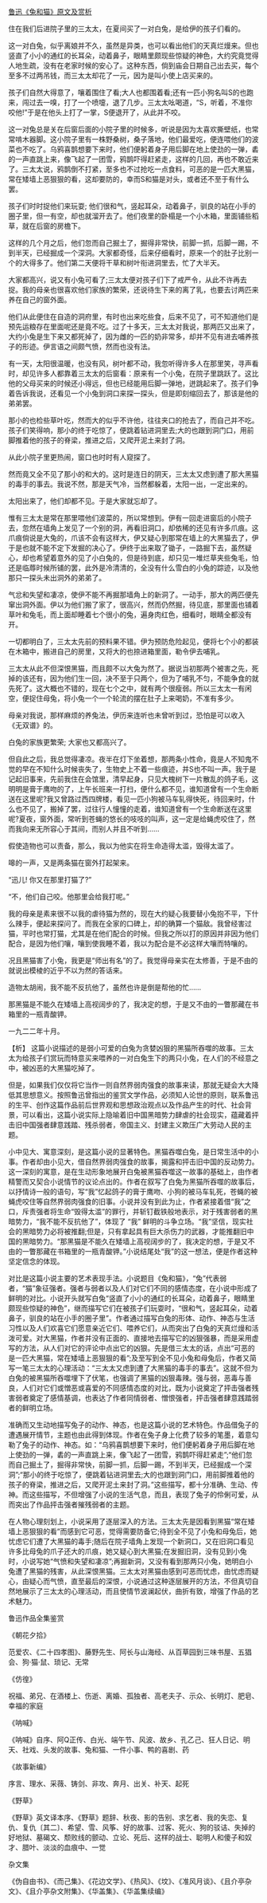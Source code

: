 [鲁迅《兔和猫》原文及赏析](https://www.vrrw.net/wx/9234.html)

住在我们后进院子里的三太太，在夏间买了一对白兔，是给伊的孩子们看的。

这一对白兔，似乎离娘并不久，虽然是异类，也可以看出他们的天真烂熳来。但也竖直了小小的通红的长耳朵，动着鼻子，眼睛里颇现些惊疑的神色，大约究竟觉得人地生疏，没有在老家时候的安心了。这种东西，倘到庙会日期自己出去买，每个至多不过两吊钱，而三太太却花了一元，因为是叫小使上店买来的。

孩子们自然大得意了，嚷着围住了看;大人也都围着看;还有一匹小狗名叫S的也跑来，闯过去一嗅，打了一个喷嚏，退了几步。三太太吆喝道，“S，听着，不准你咬他!”于是在他头上打了一掌，S便退开了，从此并不咬。

这一对兔总是关在后窗后面的小院子里的时候多，听说是因为太喜欢撕壁纸，也常常啃木器脚。这小院子里有一株野桑树，桑子落地，他们最爱吃，便连喂他们的波菜也不吃了。乌鸦喜鹊想要下来时，他们便躬着身子用后脚在地上使劲的一弹，砉的一声直跳上来，像飞起了一团雪，鸦鹊吓得赶紧走，这样的几回，再也不敢近来了。三太太说，鸦鹊倒不打紧，至多也不过抢吃一点食料，可恶的是一匹大黑猫，常在矮墙上恶狠狠的看，这却要防的，幸而S和猫是对头，或者还不至于有什么罢。

孩子们时时捉他们来玩耍; 他们很和气，竖起耳朵，动着鼻子，驯良的站在小手的圈子里，但一有空，却也就溜开去了。他们夜里的卧榻是一个小木箱，里面铺些稻草，就在后窗的房檐下。



这样的几个月之后，他们忽而自己掘土了，掘得非常快，前脚一抓，后脚一踢，不到半天，已经掘成一个深洞。大家都奇怪，后来仔细看时，原来一个的肚子比别一个的大得多了。他们第二天便将干草和树叶衔进洞里去，忙了大半天。

大家都高兴，说又有小兔可看了;三太太便对孩子们下了戒严令，从此不许再去捉。我的母亲也很喜欢他们家族的繁荣，还说待生下来的离了乳，也要去讨两匹来养在自己的窗外面。

他们从此便住在自造的洞府里，有时也出来吃些食，后来不见了，可不知道他们是预先运粮存在里面呢还是竟不吃。过了十多天，三太太对我说，那两匹又出来了，大约小兔是生下来又都死掉了，因为雌的一匹的奶非常多，却并不见有进去哺养孩子的形迹。伊言语之间颇气愤，然而也没有法。

有一天，太阳很温暖，也没有风，树叶都不动，我忽听得许多人在那里笑，寻声看时，却见许多人都靠着三太太的后窗看：原来有一个小兔，在院子里跳跃了。这比他的父母买来的时候还小得远，但也已经能用后脚一弹地，迸跳起来了。孩子们争着告诉我说，还看见一个小兔到洞口来探一探头，但是即刻缩回去了，那该是他的弟弟罢。

那小的也检些草叶吃，然而大的似乎不许他，往往夹口的抢去了，而自己并不吃。孩子们笑得响，那小的终于吃惊了，便跳着钻进洞里去;大的也跟到洞门口，用前脚推着他的孩子的脊梁，推进之后，又爬开泥土来封了洞。

从此小院子里更热闹，窗口也时时有人窥探了。

然而竟又全不见了那小的和大的。这时是连日的阴天，三太太又虑到遭了那大黑猫的毒手的事去。我说不然，那是天气冷，当然都躲着，太阳一出，一定出来的。

太阳出来了，他们却都不见。于是大家就忘却了。

惟有三太太是常在那里喂他们波菜的，所以常想到。伊有一回走进窗后的小院子去，忽然在墙角上发见了一个别的洞，再看旧洞口，却依稀的还见有许多爪痕。这爪痕倘说是大兔的，爪该不会有这样大，伊又疑心到那常在墙上的大黑猫去了，伊于是也就不能不定下发掘的决心了。伊终于出来取了锄子，一路掘下去，虽然疑心，却也希望着意外的见了小白兔的，但是待到底，却只见一堆烂草夹些兔毛，怕还是临蓐时候所铺的罢，此外是冷清清的，全没有什么雪白的小兔的踪迹，以及他那只一探头未出洞外的弟弟了。

气忿和失望和凄凉，使伊不能不再掘那墙角上的新洞了。一动手，那大的两匹便先窜出洞外面。伊以为他们搬了家了，很高兴，然而仍然掘，待见底，那里面也铺着草叶和兔毛，而上面却睡着七个很小的兔，遍身肉红色，细看时，眼睛全都没有开。

一切都明白了，三太太先前的预料果不错。伊为预防危险起见，便将七个小的都装在木箱中，搬进自己的房里，又将大的也捺进箱里面，勒令伊去哺乳。

三太太从此不但深恨黑猫，而且颇不以大兔为然了。据说当初那两个被害之先，死掉的该还有，因为他们生一回，决不至于只两个，但为了哺乳不匀，不能争食的就先死了。这大概也不错的，现在七个之中，就有两个很瘦弱。所以三太太一有闲空，便捉住母兔，将小兔一个一个轮流的摆在肚子上来喝奶，不准有多少。

母亲对我说，那样麻烦的养兔法，伊历来连听也未曾听到过，恐怕是可以收入 《无双谱》的。

白兔的家族更繁荣; 大家也又都高兴了。

但自此之后，我总觉得凄凉。夜半在灯下坐着想，那两条小性命，竟是人不知鬼不觉的早在不知什么时候丧失了，生物史上不着一些痕迹，并S也不叫一声。我于是记起旧事来，先前我住在会馆里，清早起身，只见大槐树下一片散乱的鸽子毛，这明明是膏于鹰吻的了，上午长班来一打扫，便什么都不见，谁知道曾有一个生命断送在这里呢?我又曾路过西四牌楼，看见一匹小狗被马车轧得快死，待回来时，什么也不见了，搬掉了罢，过往行人憧憧的走着，谁知道曾有一个生命断送在这里呢?夏夜，窗外面，常听到苍蝇的悠长的吱吱的叫声，这一定是给蝇虎咬住了，然而我向来无所容心于其间，而别人并且不听到……

假使造物也可以责备，那么，我以为他实在将生命造得太滥，毁得太滥了。

嗥的一声，又是两条猫在窗外打起架来。

“迅儿! 你又在那里打猫了?”

“不，他们自己咬。他那里会给我打呢。”

我的母亲是素来很不以我的虐待猫为然的，现在大约疑心我要替小兔抱不平，下什么辣手，便起来探问了。而我在全家的口碑上，却的确算一个猫敌。我曾经害过猫，平时也常打猫，尤其是在他们配合的时候。但我之所以打的原因并非因为他们配合，是因为他们嚷，嚷到使我睡不着，我以为配合是不必这样大嚷而特嚷的。

况且黑猫害了小兔，我更是“师出有名”的了。我觉得母亲实在太修善，于是不由的就说出模棱的近乎不以为然的答话来。

造物太胡闹，我不能不反抗他了，虽然也许是倒是帮他的忙……

那黑猫是不能久在矮墙上高视阔步的了，我决定的想，于是又不由的一瞥那藏在书箱里的一瓶青酸钾。

一九二二年十月。

【析】 这篇小说描述的是弱小可爱的白兔为贪婪凶狠的黑猫所吞噬的故事。三太太为给孩子们赏玩而特意买来喂养的一对白兔生下的两只小兔，在人们的不经意之中，被凶恶的大黑猫吃掉了。

但是，如果我们仅仅将它当作一则自然界弱肉强食的故事来读，那就无疑会大大降低其思想意义。按照鲁迅曾指出的鉴赏文学作品，必须知人论世的原则，联系鲁迅的生平、创作这篇作品前后世界观和思想政治观点以及作品产生的时代、社会背景，可以看出，这篇小说实际上隐喻着旧中国黑暗势力肆虐的社会现实，蕴藏着抨击旧中国强者肆意践踏、残杀弱者，帝国主义、封建主义欺压广大劳动人民的主题。

小中见大、寓意深刻，是这篇小说的显著特色。黑猫吞噬白兔，是日常生活中的小事。作者却由小见大，借自然界弱肉强食的故事，揭露和抨击旧中国的反动势力。这一深刻的寓意，是在生动形象地展开白兔被黑猫吞噬这一故事的基础上，由作者精警而又契合小说情节的议论点出的。作者在叙写了白兔为黑猫所吞噬的故事后，以抒情诗一般的语句，写“我”忆起鸽子的膏于鹰吻、小狗的被马车轧死，苍蝇的被蝇虎咬住等自然界弱肉强食的旧事。小说并没有到此为止，作者紧接着借“我”之口，斥责强者将生命“毁得太滥”的罪行，并斩钉截铁般地表示，对于残害弱者的黑暗势力，“我不能不反抗他了”，体现了 “我” 鲜明的斗争立场。“我”坚信，现实社会的黑暗势力必将被推翻;但是，只有拿起具有巨大杀伤力的武器，才能推翻旧中国的黑暗势力。“那黑猫是不能久在矮墙上高视阔步的了，我决定的想，于是又不由的一瞥那藏在书箱里的一瓶青酸钾。”小说结尾处“我”的这一想法，便是作者这种坚定信念的体现。

对比是这篇小说主要的艺术表现手法。小说题目《兔和猫》，“兔”代表弱者，“猫”象征强者。强者与弱者以及人们对它们不同的感情态度，在小说中形成了鲜明的对比。小说开头就写白兔“竖直了小小的通红的长耳朵，动着鼻子，眼睛里颇现些惊疑的神色”，继而描写它们在被孩子们玩耍时，“很和气，竖起耳朵，动着鼻子，驯良的站在小手的圈子里”。作者通过描写白兔的形体、动作、神态与生活习性以及人们欢喜它们愿意亲近它们、喂养它们，从而突出了白兔的天真烂熳和活泼可爱。对大黑猫，作者并没有正面的、直接地去描写它的凶狠强暴，而是采用虚写的方法，从人们对它的评论中点出它的凶狠。先是借三太太的话，点出“可恶的是一匹大黑猫，常在矮墙上恶狠狠的看”;及至写到全不见小兔和母兔后，作者又简写一笔三太太的心理活动：“三太太又虑到遭了大黑猫的毒手的事去”。这就不但为白兔的被黑猫所吞噬埋下了伏笔，也强调了黑猫的凶狠毒辣。强与弱，恶毒与善良，人们对它们或憎恶或喜爱的不同感情态度的对比，既为小说奠定了抨击强者残害弱者奠定了感情基调，也表达了作者同情弱者、憎恨强者，抨击强者肆意践踏弱者的鲜明立场。

准确而又生动地描写兔子的动作、神态，也是这篇小说的艺术特色。作品借兔子的遭遇展开情节，主题也由此得到体现。作者在兔子身上化费了较多的笔墨，着意勾勒了兔子的动作、神态。如：“乌鸦喜鹊想要下来时，他们便躬着身子用后脚在地上使劲的一弹，砉的一声直跳上来，像飞起了一团雪，鸦鹊吓得赶紧走”;“他们忽而自己掘土了，掘得非常快，前脚一抓，后脚一踢，不到半天，已经掘成一个深洞”;“那小的终于吃惊了，便跳着钻进洞里去;大的也跟到洞门口，用前脚推着他的孩子的脊梁，推进之后，又爬开泥土来封了洞。”这些描写，都十分准确、生动、传神。而这些描写，不但增强了小说的生活气息，而且，表现了兔子的伶俐可爱，从而突出了作品抨击强者摧残弱者的主题。

在人物心理刻划上，小说采用了逐层深入的方法。三太太先是因看到黑猫“常在矮墙上恶狠狠的看”而感到它可恶，觉得需要防备它;待到全不见了小兔和母兔后，她忧虑它们遭了大黑猫的毒手;随后在院子墙角上发现一个新洞口，又在旧洞口看见许多比母兔的爪子还大的爪痕，她又疑心到大黑猫;在发掘旧洞，没有见到小兔时，小说写她“气愤和失望和凄凉”;再掘新洞，又没有看到那两只小兔，她明白小兔遭了黑猫的残害，从此深恨黑猫。三太太对黑猫由感到可恶而忧虑，由忧虑而疑心，由疑心而气愤，直至最后的深恨，小说通过这种逐层展开的方法，不但真切自然地展示了三太太的心理活动，而且使情节波澜起伏，曲折有致，增强了作品的艺术魅力。

鲁迅作品全集鉴赏

《朝花夕拾》

范爱农、《二十四孝图》、藤野先生、阿长与山海经、从百草园到三味书屋、五猖会、狗·猫·鼠、琐记、无常

《仿徨》

祝福、弟兄、在酒楼上、伤逝、离婚、孤独者、高老夫子、示众、长明灯、肥皂、幸福的家庭

《呐喊》

《呐喊》自序、阿Q正传、白光、端午节、风波、故乡、孔乙己、狂人日记、明天、社戏、头发的故事、兔和猫、一件小事、鸭的喜剧、药

《故事新编》

序言、理水、采薇、铸剑、非攻、奔月、出关、补天、起死

《野草》

《野草》英文译本序、《野草》题辞、秋夜、影的告别、求乞者、我的失恋、复仇、复仇〔其二〕、希望、雪、风筝、好的故事、过客、死火、狗的驳诘、失掉的好地狱、墓碣文、颓败线的颤动、立论、死后、这样的战士、聪明人和傻子和奴才、腊叶、淡淡的血痕中、一觉

杂文集

《伪自由书》、《而己集》、《花边文学》、《热风》、《坟》、《准风月谈》、《且介亭杂文》、《且介亭杂文附集》、《华盖集》、《华盖集续编》


